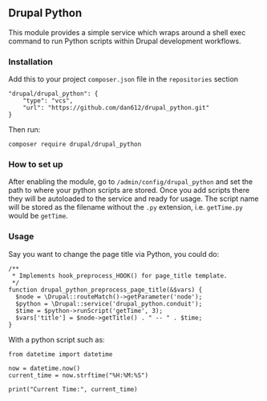 ## Drupal Python
This module provides a simple service which wraps around a shell exec command
to run Python scripts within Drupal development workflows.

### Installation
Add this to your project `composer.json` file in the `repositories` section
```
"drupal/drupal_python": {
    "type": "vcs",
    "url": "https://github.com/dan612/drupal_python.git"
}
```
Then run:
```
composer require drupal/drupal_python
```

### How to set up
After enabling the module, go to `/admin/config/drupal_python` and set the path to where your
python scripts are stored. Once you add scripts there they will
be autoloaded to the service and ready for usage. The script name will
be stored as the filename without the `.py` extension, i.e. `getTime.py`
would be `getTime`.

### Usage
Say you want to change the page title via Python, you could do:

```
/**
 * Implements hook_preprocess_HOOK() for page_title template.
 */
function drupal_python_preprocess_page_title(&$vars) {
  $node = \Drupal::routeMatch()->getParameter('node');
  $python = \Drupal::service('drupal_python.conduit');
  $time = $python->runScript('getTime', 3);
  $vars['title'] = $node->getTitle() . " -- " . $time;
}
```
With a python script such as:
```
from datetime import datetime

now = datetime.now()
current_time = now.strftime("%H:%M:%S")

print("Current Time:", current_time)

```
